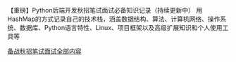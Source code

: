 【重磅】Python后端开发秋招笔试面试必备知识记录（持续更新中）
用HashMap的方式记录自己的技术栈，涵盖数据结构、算法、计算机网络、操作系统、数据库、Python语言特性、Linux、项目框架以及高级扩展知识和个人使用工具等

[备战秋招笔试面试全部内容](https://app.yinxiang.com/shard/s56/nl/11531340/c3fd05b8-9127-460f-a818-be278d42531f?title=%E5%A4%87%E6%88%98%E7%A7%8B%E6%8B%9B%E7%AC%94%E8%AF%95%E9%9D%A2%E8%AF%95%E7%9A%84%E5%85%A8%E9%83%A8%E5%86%85%E5%AE%B9.md)
